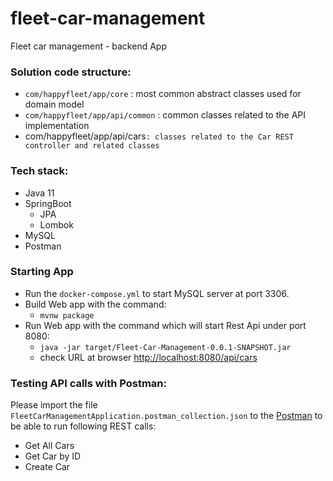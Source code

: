 # fleet-car-management
Fleet car management - backend App

### Solution code structure:

- `com/happyfleet/app/core` : most common abstract classes used for domain model
- `com/happyfleet/app/api/common` : common classes related to the API implementation
- com/happyfleet/app/api/cars` : classes related to the Car REST controller and related classes
  `
### Tech stack:

- Java 11
- SpringBoot
    - JPA
    - Lombok
- MySQL
- Postman

### Starting App
- Run the `docker-compose.yml` to start MySQL server at port 3306.
- Build Web app with the command:
    - `mvnw package`
- Run Web app with the command which will start Rest Api under port 8080:
    - `java -jar target/Fleet-Car-Management-0.0.1-SNAPSHOT.jar`
    - check URL at browser [http://localhost:8080/api/cars](http://localhost:8080/api/cars)

### Testing API calls with Postman:

Please import the file `FleetCarManagementApplication.postman_collection.json` to the [Postman](https://www.postman.com/downloads/) to be able to run following REST calls:
- Get All Cars
- Get Car by ID
- Create Car